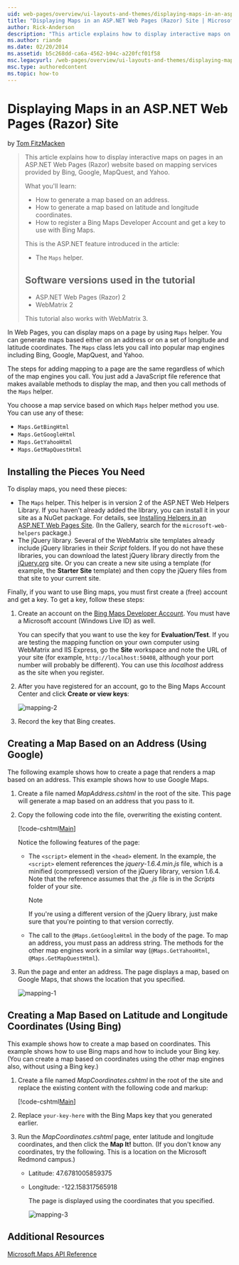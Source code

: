```yaml
---
uid: web-pages/overview/ui-layouts-and-themes/displaying-maps-in-an-aspnet-web-pages-site
title: "Displaying Maps in an ASP.NET Web Pages (Razor) Site | Microsoft Docs"
author: Rick-Anderson
description: "This article explains how to display interactive maps on pages in an ASP.NET Web Pages (Razor) website based on mapping services provided by Bing, Google, Ma..."
ms.author: riande
ms.date: 02/20/2014
ms.assetid: b5c268dd-ca6a-4562-b94c-a220fcf01f58
msc.legacyurl: /web-pages/overview/ui-layouts-and-themes/displaying-maps-in-an-aspnet-web-pages-site
msc.type: authoredcontent
ms.topic: how-to
---
```

# Displaying Maps in an ASP.NET Web Pages (Razor) Site

by [Tom FitzMacken](https://github.com/tfitzmac)

> This article explains how to display interactive maps on pages in an ASP.NET Web Pages (Razor) website based on mapping services provided by Bing, Google, MapQuest, and Yahoo.
> 
> What you'll learn:
> 
> - How to generate a map based on an address.
> - How to generate a map based on latitude and longitude coordinates.
> - How to register a Bing Maps Developer Account and get a key to use with Bing Maps.
> 
> This is the ASP.NET feature introduced in the article:
> 
> - The `Maps` helper.
>   
> 
> ## Software versions used in the tutorial
> 
> 
> - ASP.NET Web Pages (Razor) 2
> - WebMatrix 2
>   
> 
> This tutorial also works with WebMatrix 3.

In Web Pages, you can display maps on a page by using `Maps` helper. You can generate maps based either on an address or on a set of longitude and latitude coordinates. The `Maps` class lets you call into popular map engines including Bing, Google, MapQuest, and Yahoo.

The steps for adding mapping to a page are the same regardless of which of the map engines you call. You just add a JavaScript file reference that makes available methods to display the map, and then you call methods of the `Maps` helper.

You choose a map service based on which `Maps` helper method you use. You can use any of these:

- `Maps.GetBingHtml`
- `Maps.GetGoogleHtml`
- `Maps.GetYahooHtml`
- `Maps.GetMapQuestHtml`

## Installing the Pieces You Need

To display maps, you need these pieces:

- The `Maps` helper. This helper is in version 2 of the ASP.NET Web Helpers Library. If you haven't already added the library, you can install it in your site as a NuGet package. For details, see [Installing Helpers in an ASP.NET Web Pages Site](https://go.microsoft.com/fwlink/?LinkId=252372). (In the Gallery, search for the `microsoft-web-helpers` package.)
- The jQuery library. Several of the WebMatrix site templates already include jQuery libraries in their *Script* folders. If you do not have these libraries, you can download the latest jQuery library directly from the [jQuery.org](http://jQuery.org) site. Or you can create a new site using a template (for example, the **Starter Site** template) and then copy the jQuery files from that site to your current site.

Finally, if you want to use Bing maps, you must first create a (free) account and get a key. To get a key, follow these steps:

1. Create an account on the [Bing Maps Developer Account](https://www.microsoft.com/maps/developers/web.aspx). You must have a Microsoft account (Windows Live ID) as well.

    You can specify that you want to use the key for **Evaluation/Test**. If you are testing the mapping function on your own computer using WebMatrix and IIS Express, go the **Site** workspace and note the URL of your site (for example, `http://localhost:50408`, although your port number will probably be different). You can use this *localhost* address as the site when you register.
2. After you have registered for an account, go to the Bing Maps Account Center and click **Create or view keys**:

    ![mapping-2](displaying-maps-in-an-aspnet-web-pages-site/_static/image1.png)
3. Record the key that Bing creates.

## Creating a Map Based on an Address (Using Google)

The following example shows how to create a page that renders a map based on an address. This example shows how to use Google Maps.

1. Create a file named *MapAddress.cshtml* in the root of the site. This page will generate a map based on an address that you pass to it.
2. Copy the following code into the file, overwriting the existing content.

    [!code-cshtml[Main](displaying-maps-in-an-aspnet-web-pages-site/samples/sample1.cshtml)]

    Notice the following features of the page:

    - The `<script>` element in the `<head>` element. In the example, the `<script>` element references the *jquery-1.6.4.min.js* file, which is a minified (compressed) version of the jQuery library, version 1.6.4. Note that the reference assumes that the *.js* file is in the *Scripts* folder of your site. 

        > [!NOTE]
        > If you're using a different version of the jQuery library, just make sure that you're pointing to that version correctly.
    - The call to the `@Maps.GetGoogleHtml` in the body of the page. To map an address, you must pass an address string. The methods for the other map engines work in a similar way (`@Maps.GetYahooHtml`, `@Maps.GetMapQuestHtml`).
3. Run the page and enter an address. The page displays a map, based on Google Maps, that shows the location that you specified.

     ![mapping-1](displaying-maps-in-an-aspnet-web-pages-site/_static/image2.png)

## Creating a Map Based on Latitude and Longitude Coordinates (Using Bing)

This example shows how to create a map based on coordinates. This example shows how to use Bing maps and how to include your Bing key. (You can create a map based on coordinates using the other map engines also, without using a Bing key.)

1. Create a file named *MapCoordinates.cshtml* in the root of the site and replace the existing content with the following code and markup:

    [!code-cshtml[Main](displaying-maps-in-an-aspnet-web-pages-site/samples/sample2.cshtml)]
2. Replace `your-key-here` with the Bing Maps key that you generated earlier.
3. Run the *MapCoordinates.cshtml* page, enter latitude and longitude coordinates, and then click the **Map It!** button. (If you don't know any coordinates, try the following. This is a location on the Microsoft Redmond campus.)

   - Latitude: 47.6781005859375
   - Longitude: -122.158317565918

     The page is displayed using the coordinates that you specified.

     ![mapping-3](displaying-maps-in-an-aspnet-web-pages-site/_static/image3.png)

<a id="Additional_Resources"></a>
## Additional Resources

[Microsoft.Maps API Reference](https://msdn.microsoft.com/library/gg427611.aspx)
